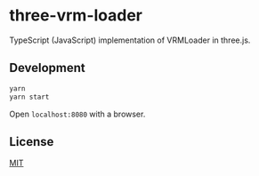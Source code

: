# three-vrm-loader

TypeScript (JavaScript) implementation of VRMLoader in three.js.

## Development

```sh
yarn
yarn start
```

Open `localhost:8080` with a browser.

## License

[MIT](./LICENSE)
